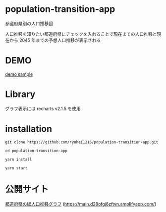 # population-transition-app

都道府県別の人口推移図

人口推移を知りたい都道府県にチェックを入れることで現在までの人口推移と現在から 2045 年までの予想人口推移が表示される

# DEMO

[demo sample](https://user-images.githubusercontent.com/73377749/153705581-0f6e1250-5ed6-49de-aa9f-c390942fdc12.mp4)

# Library

グラフ表示には recharts v2.1.5 を使用

# installation

`git clone https://github.com/ryohei1216/population-transition-app.git`

`cd population-transition-app`

`yarn install`

`yarn start`

# 公開サイト

[都道府県の総人口推移グラフ](https://main.d28ofgj8zftvn.amplifyapp.com/) (https://main.d28ofgj8zftvn.amplifyapp.com/)
